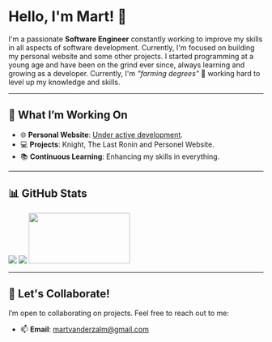 # Hello, I'm Mart! 👋  

I'm a passionate **Software Engineer** constantly working to improve my skills in all aspects of software development. Currently, I'm focused on building my personal website and some other projects. I started programming at a young age and have been on the grind ever since, always learning and growing as a developer. Currently, I'm *"farming degrees"* 🌟 working hard to level up my knowledge and skills.

---

## 🚀 What I’m Working On  
- 🌐 **Personal Website**: [Under active development](https://martvdzalm.github.io/Website/).  
- 💻 **Projects**: Knight, The Last Ronin and Personel Website.   
- 📚 **Continuous Learning**: Enhancing my skills in everything.

---

## 📊 GitHub Stats  
![](https://github-readme-stats.vercel.app/api/top-langs/?username=MartvdZalm&layout=compact&theme=radical)
![](https://count.getloli.com/get/@MartvdZalm.github.readme)
<img src="https://render.gitanimals.org/lines/MartvdZalm?pet-id=654274140321728596" width="200" height="100" />

---

## 🤝 Let's Collaborate!  
I’m open to collaborating on projects. Feel free to reach out to me:  
- 📫 **Email**: martvanderzalm@gmail.com
